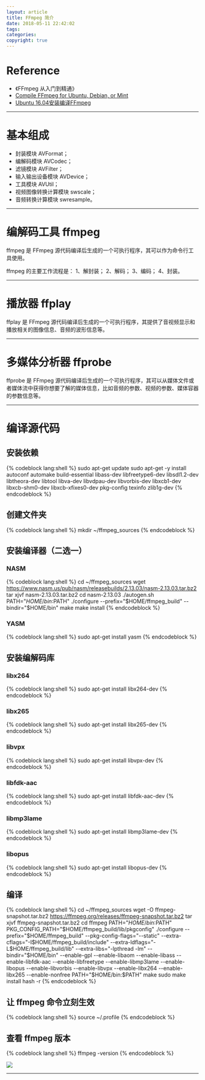 ```yaml
---
layout: article
title: FFmpeg 简介
date: 2018-05-11 22:42:02
tags:
categories: 
copyright: true
---
```


# **Reference**

* 《FFmpeg 从入门到精通》
* [Compile FFmpeg for Ubuntu, Debian, or Mint](https://trac.ffmpeg.org/wiki/CompilationGuide/Ubuntu "https://trac.ffmpeg.org/wiki/CompilationGuide/Ubuntu")
* [Ubuntu 16.04安装编译FFmpeg](https://www.linuxidc.com/Linux/2017-10/147769.htm "https://www.linuxidc.com/Linux/2017-10/147769.htm")

---

# **基本组成**

* 封装模块 AVFormat；
* 编解码模块 AVCodec；
* 滤镜模块 AVFilter；
* 输入输出设备模块 AVDevice；
* 工具模块 AVUtil；
* 视频图像转换计算模块 swscale；
* 音频转换计算模块 swresample。

---

# **编解码工具 ffmpeg**

ffmpeg 是 FFmpeg 源代码编译后生成的一个可执行程序，其可以作为命令行工具使用。

ffmpeg 的主要工作流程是：
1、解封装；
2、解码；
3、编码；
4、封装。

---

# **播放器 ffplay**

ffplay 是 FFmpeg 源代码编译后生成的一个可执行程序，其提供了音视频显示和播放相关的图像信息、音频的波形信息等。

---

# **多媒体分析器 ffprobe**

ffprobe 是 FFmpeg 源代码编译后生成的一个可执行程序，其可以从媒体文件或者媒体流中获得你想要了解的媒体信息，比如音频的参数、视频的参数、媒体容器的参数信息等。

---

# **编译源代码**

## **安装依赖**

{% codeblock lang:shell %}
sudo apt-get update
sudo apt-get -y install autoconf automake build-essential libass-dev libfreetype6-dev libsdl1.2-dev libtheora-dev libtool libva-dev libvdpau-dev libvorbis-dev libxcb1-dev libxcb-shm0-dev libxcb-xfixes0-dev pkg-config texinfo zlib1g-dev
{% endcodeblock %}

## **创建文件夹**

{% codeblock lang:shell %}
mkdir ~/ffmpeg_sources
{% endcodeblock %}

## **安装编译器（二选一）**

### **NASM**

{% codeblock lang:shell %}
cd ~/ffmpeg_sources
wget https://www.nasm.us/pub/nasm/releasebuilds/2.13.03/nasm-2.13.03.tar.bz2
tar xjvf nasm-2.13.03.tar.bz2
cd nasm-2.13.03
./autogen.sh
PATH="$HOME/bin:$PATH" ./configure --prefix="$HOME/ffmpeg_build" --bindir="$HOME/bin"
make
make install
{% endcodeblock %}

### **YASM**

{% codeblock lang:shell %}
sudo apt-get install yasm
{% endcodeblock %}

## **安装编解码库**

### **libx264**

{% codeblock lang:shell %}
sudo apt-get install libx264-dev
{% endcodeblock %}

### **libx265**

{% codeblock lang:shell %}
sudo apt-get install libx265-dev
{% endcodeblock %}

### **libvpx**

{% codeblock lang:shell %}
sudo apt-get install libvpx-dev
{% endcodeblock %}

### **libfdk-aac**

{% codeblock lang:shell %}
sudo apt-get install libfdk-aac-dev
{% endcodeblock %}

### **libmp3lame**

{% codeblock lang:shell %}
sudo apt-get install libmp3lame-dev
{% endcodeblock %}

### **libopus**

{% codeblock lang:shell %}
sudo apt-get install libopus-dev
{% endcodeblock %}

## **编译**

{% codeblock lang:shell %}
cd ~/ffmpeg_sources
wget -O ffmpeg-snapshot.tar.bz2 https://ffmpeg.org/releases/ffmpeg-snapshot.tar.bz2
tar xjvf ffmpeg-snapshot.tar.bz2
cd ffmpeg
PATH="$HOME/bin:$PATH" PKG_CONFIG_PATH="$HOME/ffmpeg_build/lib/pkgconfig" ./configure
  --prefix="$HOME/ffmpeg_build"
  --pkg-config-flags="--static"
  --extra-cflags="-I$HOME/ffmpeg_build/include"
  --extra-ldflags="-L$HOME/ffmpeg_build/lib"
  --extra-libs="-lpthread -lm"
  --bindir="$HOME/bin"
  --enable-gpl
  --enable-libaom
  --enable-libass
  --enable-libfdk-aac
  --enable-libfreetype
  --enable-libmp3lame
  --enable-libopus
  --enable-libvorbis
  --enable-libvpx
  --enable-libx264
  --enable-libx265
  --enable-nonfree
PATH="$HOME/bin:$PATH" make
sudo make install
hash -r
{% endcodeblock %}

## **让 ffmpeg 命令立刻生效**

{% codeblock lang:shell %}
source ~/.profile
{% endcodeblock %}

## **查看 ffmpeg 版本**

{% codeblock lang:shell %}
ffmpeg -version
{% endcodeblock %}

![](http://otkw6sse5.bkt.clouddn.com/FFmpeg-%E7%AE%80%E4%BB%8B1526045783703_2.png)

---